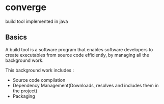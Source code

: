# converge
build tool implemented in java

## Basics

A build tool is a software program that enables software developers to create executables from source code efficiently, by managing all the background work.

This background work includes : 
- Source code compilation
- Dependency Management(Downloads, resolves and includes them in the project)
- Packaging


